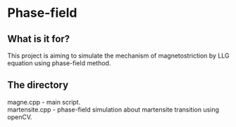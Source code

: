 # Phase-field

## What is it for?

This project is aiming to simulate the mechanism of magnetostriction by LLG equation using phase-field method.


## The directory

magne.cpp   -   main script.<br>
martensite.cpp  -   phase-field simulation about martensite transition using openCV.<br>

